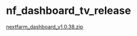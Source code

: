# nf_dashboard_tv_release




[nextfarm_dashboard_v1.0.38.zip](https://github.com/user-attachments/files/16597408/nextfarm_dashboard_v1.0.38.zip)
